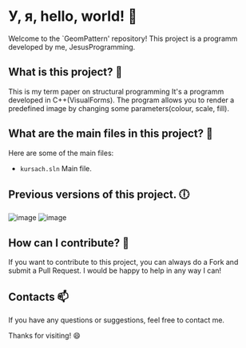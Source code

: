 # У, я, hello, world! 👋

Welcome to the `GeomPattern' repository! This project is a programm developed by me, JesusProgramming.

## What is this project? 🤔

This is my term paper on structural programming
It's a programm developed in C++(VisualForms). The program allows you to render a predefined image by changing some parameters(colour, scale, fill).

## What are the main files in this project? 📂

Here are some of the main files:

- `kursach.sln` Main file.

## Previous versions of this project. 🕕

![image](https://github.com/JesusProgramming/GeomPattern/assets/127631158/88929fdb-fbb7-4bef-bc8f-b588c71d1632)
![image](https://github.com/JesusProgramming/GeomPattern/assets/127631158/0da8b6d2-d60b-49bd-81ac-ab3bd1da1304)

## How can I contribute? 🤝

If you want to contribute to this project, you can always do a Fork and submit a Pull Request. I would be happy to help in any way I can!

## Contacts 📫

If you have any questions or suggestions, feel free to contact me.

Thanks for visiting! 😄
